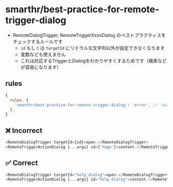 # smarthr/best-practice-for-remote-trigger-dialog

- RemoteDialogTrigger, RemoteTriggerXxxxDialog のベストプラクティスをチェックするルールです
  - `id` もしくは `targetId` にリテラルな文字列以外が設定できなくなります
  - 変数なども使えません
  - これは対応するTriggerとDialogをわかりやすくするためです（検索などが容易になります）

## rules

```js
{
  rules: {
    'smarthr/best-practice-for-remote-trigger-dialog': 'error', // 'warn', 'off'
  },
}
```

## ❌ Incorrect

```js
<RemoteDialogTrigger targetId={id}>open.</RemoteDialogTrigger>
<RemoteTriggerActionDialog {...args} id={'hoge'}>content.</RemoteTriggerActionDialog>
```

## ✅ Correct


```js
<RemoteDialogTrigger targetId="help_dialog">open.</RemoteDialogTrigger>
<RemoteTriggerActionDialog {...args} id="help_dialog">content.</RemoteTriggerActionDialog>
```
